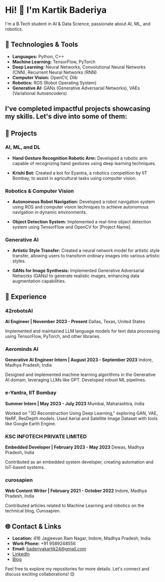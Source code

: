 # Hi! 👋 I'm Kartik Baderiya

I'm a B.Tech student in AI & Data Science, passionate about AI, ML, and robotics. 

## 🔧 Technologies & Tools
- **Languages:** Python, C++
- **Machine Learning:** TensorFlow, PyTorch
- **Deep Learning:** Neural Networks, Convolutional Neural Networks (CNN), Recurrent Neural Networks (RNN)
- **Computer Vision:** OpenCV, Dlib
- **Robotics:** ROS (Robot Operating System)
- **Generative AI:** GANs (Generative Adversarial Networks), VAEs (Variational Autoencoders)

## I've completed impactful projects showcasing my skills. Let's dive into some of them:

## 🚀 Projects

### AI, ML, and DL
- **Hand Gesture Recognition Robotic Arm:** Developed a robotic arm capable of recognizing hand gestures using deep learning techniques.

- **Krishi Bot:** Created a bot for Eyantra, a robotics competition by IIT Bombay, to assist in agricultural tasks using computer vision.

### Robotics & Computer Vision
- **Autonomous Robot Navigation:** Developed a robot navigation system using ROS and computer vision techniques to achieve autonomous navigation in dynamic environments.

- **Object Detection System:** Implemented a real-time object detection system using TensorFlow and OpenCV for [Project Name].

### Generative AI
- **Artistic Style Transfer:** Created a neural network model for artistic style transfer, allowing users to transform ordinary images into various artistic styles.

- **GANs for Image Synthesis:** Implemented Generative Adversarial Networks (GANs) to generate realistic images, enhancing data augmentation capabilities.

## 💼 Experience

### 42robotsAI
**AI Engineer | November 2023 - Present**
Dallas, Texas, United States

Implemented and maintained LLM language models for text data processing using TensorFlow, PyTorch, and other libraries.

### Aerominds AI
**Generative AI Engineer Intern | August 2023 - September 2023**
Indore, Madhya Pradesh, India

Designed and implemented machine learning algorithms in the Generative AI domain, leveraging LLMs like GPT. Developed robust ML pipelines.

### e-Yantra, IIT Bombay
**Summer Intern | May 2023 - July 2023**
Mumbai, Maharashtra, India

Worked on "3D Reconstruction Using Deep Learning," exploring GAN, VAE, NeRF, ResDepth models. Used Aerial and Satellite Image Dataset with tools like Google Earth Engine.

### KSC INFOTECH PRIVATE LIMITED
**Embedded Developer | February 2023 - May 2023**
Dewas, Madhya Pradesh, India

Contributed as an embedded system developer, creating automation and IoT-based systems.

### curosapien
**Web Content Writer | February 2021 - October 2022**
Indore, Madhya Pradesh, India

Contributed articles related to Machine Learning and robotics on the technical blog, Curosapien.

## 🌐 Contact & Links
- **Location:** 416 Jagjeevan Ram Nagar, Indore, Madhya Pradesh, India
- **Work Phone:** +91 9589248556
- **Email:** baderiyakartik24@gmail.com
- [LinkedIn](https://www.linkedin.com/in/kartikbaderiya)
- [Blog](https://curosapien.blogspot.com/)

Feel free to explore my repositories for more details. Let's connect and discuss exciting collaborations! 😊

